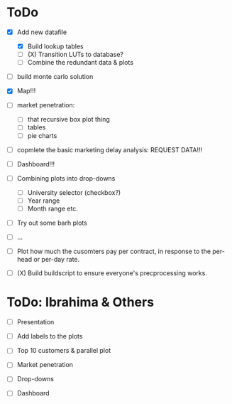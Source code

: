 # ToDo

* [X] Add new datafile
    * [X] Build lookup tables
    * [ ] (X) Transition LUTs to database?
    * [ ] Combine the redundant data & plots

* [ ] build monte carlo solution

* [X] Map!!!

* [ ] market penetration:
    * [ ]  that recursive box plot thing
    * [ ]  tables
    * [ ]  pie charts

* [ ] copmlete the basic marketing delay analysis: REQUEST DATA!!!

* [ ] Dashboard!!!
* [ ] Combining plots into drop-downs
    * [ ]  University selector (checkbox?)
    * [ ]  Year range
    * [ ]  Month range etc.

* [ ] Try out some barh plots
* [ ] ...

* [ ] Plot how much the cusomters pay per contract, in response to the per-head or per-day rate.

* [ ] (X) Build buildscript to ensure everyone's precprocessing works.


# ToDo: Ibrahima & Others

* [ ] Presentation

* [ ] Add labels to the plots

* [ ] Top 10 customers & parallel plot

* [ ] Market penetration

* [ ] Drop-downs

* [ ] Dashboard




